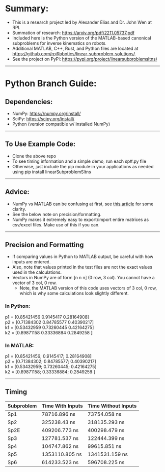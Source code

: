 # Summary:
- This is a research project led by Alexander Elias and Dr. John Wen at RPI.
- Summation of research: https://arxiv.org/pdf/2211.05737.pdf
- Included here is the Python version of the MATLAB-based canonical subproblems for inverse kinematics on robots.
- Additional MATLAB, C++, Rust, and Python files are located at https://github.com/rpiRobotics/linear-subproblem-solutions/.
- See the project on PyPi: https://pypi.org/project/linearsubproblemsltns/
---
# Python Branch Guide:
## Dependencies:
- NumPy: https://numpy.org/install/
- SciPy: https://scipy.org/install/
- Python (version compatible w/ installed NumPy)
---
## To Use Example Code:
- Clone the above repo
- To see timing information and a simple demo, run each sp#.py file
- Otherwise, just include the pip module in your applications as needed using pip install linearSubproblemSltns
---
## Advice:
- NumPy vs MATLAB can be confusing at first, see [this article](https://numpy.org/doc/stable/user/numpy-for-matlab-users.html) for some clarity.
- See the below note on precision/formatting.
- NumPy makes it extremely easy to export/import entire matrices as csv/excel files.  Make use of this if you can.
---
## Precision and Formatting
- If comparing values in Python to MATLAB output, be careful with how inputs are entered.
- Also, note that values printed in the test files are not the exact values used in the calculations.
- Vectors in NumPy are of form [n n n] (0 row, 3 col).  You cannot have a vector of 3 col, 0 row.
  - Note, the MATLAB version of this code uses vectors of 3 col, 0 row, which is why some calculations look slightly different.
### In Python:
   p1 = [0.85421456 0.9145417  0.28164908]\
   p2 = [0.71384302 0.84785577 0.40390217]\
   k1 = [0.53432959 0.73260445 0.42164275]\
   k2 = [0.89871158 0.33336884 0.2849258 ]
### In MATLAB:
   p1 = [0.85421456; 0.9145417;  0.28164908]\
   p2 = [0.71384302; 0.84785577; 0.40390217]\
   k1 = [0.53432959; 0.73260445; 0.42164275]\
   k2 = [0.89871158; 0.33336884; 0.2849258 ]

---
## Timing
| Subproblem    | Time With Inputs | Time Without Inputs  |
| ------------- | ---------------  | ------------------   |
| Sp1           | 78716.896 ns     | 73754.058 ns         |
| Sp2           | 325238.43 ns     | 318135.293 ns        |
| Sp2E          | 409206.773 ns    | 400298.479 ns        |
| Sp3           | 127781.537 ns    | 122444.399 ns        |
| Sp4           | 104747.862 ns    | 99615.851 ns         |
| Sp5           | 1353110.805 ns   | 1341531.159 ns       |
| Sp6           | 614233.523 ns    | 596708.225 ns        |
